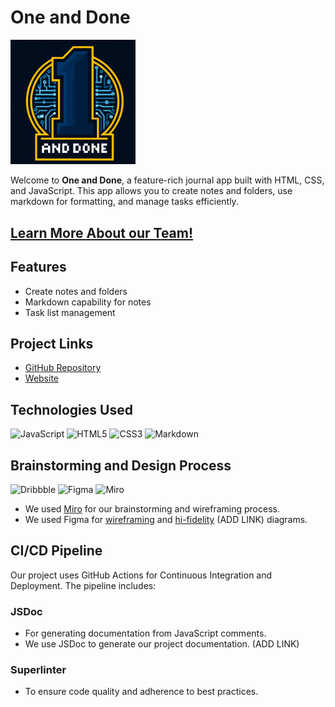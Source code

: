 # One and Done

<img src="./admin/branding/icon.png" width="200">

Welcome to **One and Done**, a feature-rich journal app built with HTML, CSS, and JavaScript. This app allows you to create notes and folders, use markdown for formatting, and manage tasks efficiently. 

## [Learn More About our Team!](admin/team.md)

## Features

  - Create notes and folders
  - Markdown capability for notes
  - Task list management

## Project Links

- [GitHub Repository](https://github.com/cse110-sp24-group1/cse110-sp24-group1)
- [Website](https://cse110-sp24-group1.github.io/cse110-sp24-group1/src/)

## Technologies Used

![JavaScript](https://img.shields.io/badge/JavaScript-323330?style=for-the-badge&logo=javascript&logoColor=F7DF1E)
![HTML5](https://img.shields.io/badge/HTML5-E34F26?style=for-the-badge&logo=html5&logoColor=white)
![CSS3](https://img.shields.io/badge/CSS3-1572B6?style=for-the-badge&logo=css3&logoColor=white)
![Markdown](https://img.shields.io/badge/Markdown-000000?style=for-the-badge&logo=markdown&logoColor=white)

## Brainstorming and Design Process
![Dribbble](https://img.shields.io/badge/Dribbble-EA4C89?style=for-the-badge&logo=dribbble&logoColor=white)
![Figma](https://img.shields.io/badge/Figma-F24E1E?style=for-the-badge&logo=figma&logoColor=white)
![Miro](https://img.shields.io/badge/Miro-F7C922?style=for-the-badge&logo=Miro&logoColor=050036)

- We used [Miro](https://miro.com/app/board/uXjVKSW94aI=/) for our brainstorming and wireframing process. 
- We used Figma for [wireframing](https://www.figma.com/design/VSgkp9TLpiEXWHehsFP2Dg/Team-1-App-Wireframing?node-id=0-1&t=2TFJMbA5jlGBypO5-0) and [hi-fidelity]()  (ADD LINK) diagrams.


## CI/CD Pipeline
Our project uses GitHub Actions for Continuous Integration and Deployment. The pipeline includes:

### JSDoc

- For generating documentation from JavaScript comments.
- We use JSDoc to generate our project documentation. (ADD LINK)
  
### Superlinter

- To ensure code quality and adherence to best practices.